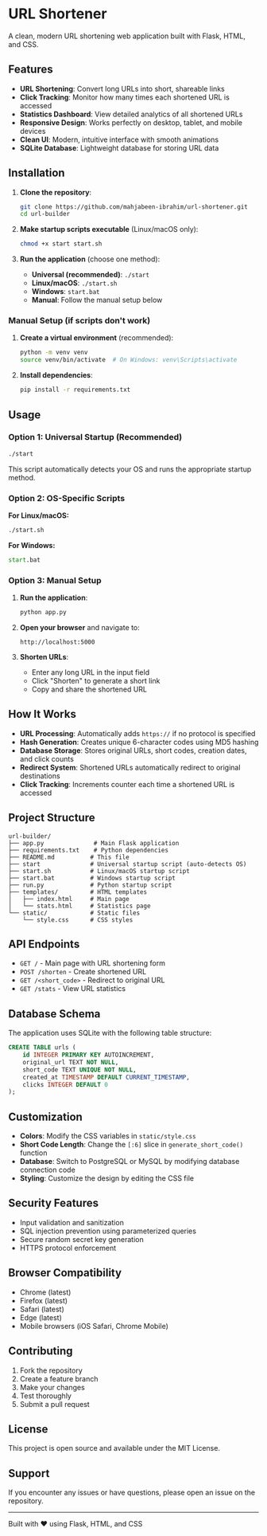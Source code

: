 # URL Shortener

A clean, modern URL shortening web application built with Flask, HTML, and CSS.

## Features

- **URL Shortening**: Convert long URLs into short, shareable links
- **Click Tracking**: Monitor how many times each shortened URL is accessed
- **Statistics Dashboard**: View detailed analytics of all shortened URLs
- **Responsive Design**: Works perfectly on desktop, tablet, and mobile devices
- **Clean UI**: Modern, intuitive interface with smooth animations
- **SQLite Database**: Lightweight database for storing URL data


## Installation

1. **Clone the repository**:
   ```bash
   git clone https://github.com/mahjabeen-ibrahim/url-shortener.git
   cd url-builder
   ```

2. **Make startup scripts executable** (Linux/macOS only):
   ```bash
   chmod +x start start.sh
   ```

3. **Run the application** (choose one method):
   - **Universal (recommended)**: `./start`
   - **Linux/macOS**: `./start.sh`
   - **Windows**: `start.bat`
   - **Manual**: Follow the manual setup below

### Manual Setup (if scripts don't work)

1. **Create a virtual environment** (recommended):
   ```bash
   python -m venv venv
   source venv/bin/activate  # On Windows: venv\Scripts\activate
   ```

2. **Install dependencies**:
   ```bash
   pip install -r requirements.txt
   ```

## Usage

### **Option 1: Universal Startup (Recommended)**
```bash
./start
```
This script automatically detects your OS and runs the appropriate startup method.

### **Option 2: OS-Specific Scripts**
**For Linux/macOS:**
```bash
./start.sh
```

**For Windows:**
```cmd
start.bat
```

### **Option 3: Manual Setup**
1. **Run the application**:
   ```bash
   python app.py
   ```

2. **Open your browser** and navigate to:
   ```
   http://localhost:5000
   ```

3. **Shorten URLs**:
   - Enter any long URL in the input field
   - Click "Shorten" to generate a short link
   - Copy and share the shortened URL



## How It Works

- **URL Processing**: Automatically adds `https://` if no protocol is specified
- **Hash Generation**: Creates unique 6-character codes using MD5 hashing
- **Database Storage**: Stores original URLs, short codes, creation dates, and click counts
- **Redirect System**: Shortened URLs automatically redirect to original destinations
- **Click Tracking**: Increments counter each time a shortened URL is accessed

## Project Structure

```
url-builder/
├── app.py              # Main Flask application
├── requirements.txt    # Python dependencies
├── README.md          # This file
├── start              # Universal startup script (auto-detects OS)
├── start.sh           # Linux/macOS startup script
├── start.bat          # Windows startup script
├── run.py             # Python startup script
├── templates/         # HTML templates
│   ├── index.html     # Main page
│   └── stats.html     # Statistics page
└── static/            # Static files
    └── style.css      # CSS styles
```

## API Endpoints

- `GET /` - Main page with URL shortening form
- `POST /shorten` - Create shortened URL
- `GET /<short_code>` - Redirect to original URL
- `GET /stats` - View URL statistics

## Database Schema

The application uses SQLite with the following table structure:

```sql
CREATE TABLE urls (
    id INTEGER PRIMARY KEY AUTOINCREMENT,
    original_url TEXT NOT NULL,
    short_code TEXT UNIQUE NOT NULL,
    created_at TIMESTAMP DEFAULT CURRENT_TIMESTAMP,
    clicks INTEGER DEFAULT 0
);
```

## Customization

- **Colors**: Modify the CSS variables in `static/style.css`
- **Short Code Length**: Change the `[:6]` slice in `generate_short_code()` function
- **Database**: Switch to PostgreSQL or MySQL by modifying database connection code
- **Styling**: Customize the design by editing the CSS file

## Security Features

- Input validation and sanitization
- SQL injection prevention using parameterized queries
- Secure random secret key generation
- HTTPS protocol enforcement

## Browser Compatibility

- Chrome (latest)
- Firefox (latest)
- Safari (latest)
- Edge (latest)
- Mobile browsers (iOS Safari, Chrome Mobile)

## Contributing

1. Fork the repository
2. Create a feature branch
3. Make your changes
4. Test thoroughly
5. Submit a pull request

## License

This project is open source and available under the MIT License.

## Support

If you encounter any issues or have questions, please open an issue on the repository.

---

Built with ❤️ using Flask, HTML, and CSS
